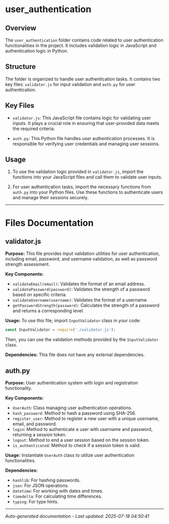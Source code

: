 # user_authentication

## Overview
The `user_authentication` folder contains code related to user authentication functionalities in the project. It includes validation logic in JavaScript and authentication logic in Python.

## Structure
The folder is organized to handle user authentication tasks. It contains two key files: `validator.js` for input validation and `auth.py` for user authentication.

## Key Files
- `validator.js`: This JavaScript file contains logic for validating user inputs. It plays a crucial role in ensuring that user-provided data meets the required criteria.
  
- `auth.py`: This Python file handles user authentication processes. It is responsible for verifying user credentials and managing user sessions.

## Usage
1. To use the validation logic provided in `validator.js`, import the functions into your JavaScript files and call them to validate user inputs.

2. For user authentication tasks, import the necessary functions from `auth.py` into your Python files. Use these functions to authenticate users and manage their sessions securely.

---

# Files Documentation

## validator.js

**Purpose:** This file provides input validation utilities for user authentication, including email, password, and username validation, as well as password strength assessment.

**Key Components:**
- `validateEmail(email)`: Validates the format of an email address.
- `validatePassword(password)`: Validates the strength of a password based on specific criteria.
- `validateUsername(username)`: Validates the format of a username.
- `getPasswordStrength(password)`: Calculates the strength of a password and returns a corresponding level.

**Usage:** To use this file, import `InputValidator` class in your code:
```javascript
const InputValidator = require('./validator.js');
```
Then, you can use the validation methods provided by the `InputValidator` class.

**Dependencies:** This file does not have any external dependencies.

## auth.py

**Purpose:** User authentication system with login and registration functionality.

**Key Components:**
- `UserAuth`: Class managing user authentication operations.
- `hash_password`: Method to hash a password using SHA-256.
- `register_user`: Method to register a new user with a unique username, email, and password.
- `login`: Method to authenticate a user with username and password, returning a session token.
- `logout`: Method to end a user session based on the session token.
- `is_authenticated`: Method to check if a session token is valid.

**Usage:** Instantiate `UserAuth` class to utilize user authentication functionalities.

**Dependencies:**
- `hashlib`: For hashing passwords.
- `json`: For JSON operations.
- `datetime`: For working with dates and times.
- `timedelta`: For calculating time differences.
- `typing`: For type hints.

---
*Auto-generated documentation - Last updated: 2025-07-18 04:50:41*

